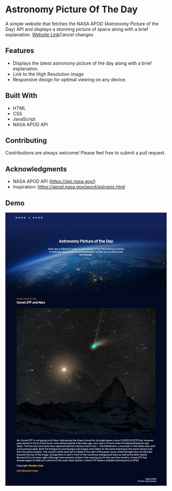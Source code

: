 # Astronomy Picture Of The Day

A simple website that fetches the NASA APOD (Astronomy Picture of the Day) API and displays a stunning picture of space along with a brief explanation.
[Website Link](https://astropictureoftheday.vercel.app/)Cancel changes

## Features

-   Displays the latest astronomy picture of the day along with a brief explanation.
-   Link to the High Resolution image
-   Responsive design for optimal viewing on any device.

## Built With

-   HTML
-   CSS
-   JavaScript
-   NASA APOD API

## Contributing

Contributions are always welcome! Please feel free to submit a pull request.

## Acknowledgments

-   NASA APOD API (https://api.nasa.gov/)
-   Inspiration: https://apod.nasa.gov/apod/astropix.html

## Demo

![Demo Screenshot](images/demo.jpeg)

